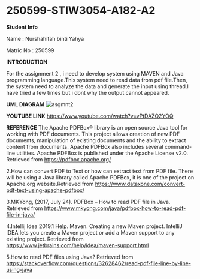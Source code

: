 # 250599-STIW3054-A182-A2

**Student Info**

Name : Nurshahifah binti Yahya

Matric No : 250599

**INTRODUCTION**

For the assignment 2 , i need to develop system using MAVEN and Java programming language.This system need to read data from pdf file.Then,
the system need to analyze the data and generate the input using thread.I have tried a few times but i dont why the output cannot appeared.

**UML DIAGRAM**
![asgmnt2](https://user-images.githubusercontent.com/47625869/56435998-f1dc1300-630c-11e9-9fff-fdf0bed4aa8e.jpg)

**YOUTUBE LINK**
https://www.youtube.com/watch?v=vPtDAZO2YOQ

**REFERENCE**
The Apache PDFBox® library is an open source Java tool for working with PDF documents. This project allows creation of new PDF documents, manipulation of existing documents and the ability to extract content from documents. Apache PDFBox also includes several command-line utilities. Apache PDFBox is published under the Apache License v2.0. Retrieved from https://pdfbox.apache.org/

2.How can convert PDF to Text or how can extract text from PDF file. There will be using a Java library called Apache PDFBox, it is one of the project on Apache.org website.Retrieved from https://www.dataxone.com/convert-pdf-text-using-apache-pdfbox/

3.MKYong, (2017, July 24). PDFBox – How to read PDF file in Java. Retrieved from https://www.mkyong.com/java/pdfbox-how-to-read-pdf-file-in-java/

4.Intellij Idea 2019.1 Help. Maven. Creating a new Maven project. IntelliJ IDEA lets you create a Maven project or add a Maven support to any existing project. Retrieved from https://www.jetbrains.com/help/idea/maven-support.html

5.How to read PDF files using Java? Retrieved from https://stackoverflow.com/questions/32628462/read-pdf-file-line-by-line-using-java
